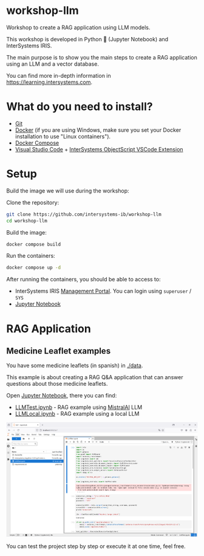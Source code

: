 # workshop-llm
Workshop to create a RAG application using LLM models. 

This workshop is developed in Python 🐍 (Jupyter Notebook) and InterSystems IRIS.

The main purpose is to show you the main steps to create a RAG application using an LLM and a vector database.

You can find more in-depth information in https://learning.intersystems.com.

# What do you need to install? 
* [Git](https://git-scm.com/downloads) 
* [Docker](https://www.docker.com/products/docker-desktop) (if you are using Windows, make sure you set your Docker installation to use "Linux containers").
* [Docker Compose](https://docs.docker.com/compose/install/)
* [Visual Studio Code](https://code.visualstudio.com/download) + [InterSystems ObjectScript VSCode Extension](https://marketplace.visualstudio.com/items?itemName=daimor.vscode-objectscript)

# Setup
Build the image we will use during the workshop:

Clone the repository:
```bash
git clone https://github.com/intersystems-ib/workshop-llm
cd workshop-llm
```

Build the image:
```bash
docker compose build
```

Run the containers:
```bash
docker compose up -d
```

After running the containers, you should be able to access to:
* InterSystems IRIS [Management Portal](http://localhost:52774/csp/sys/UtilHome.csp). You can login using `superuser` / `SYS`
* [Jupyter Notebook](http://localhost:8888) 

# RAG Application

## Medicine Leaflet examples

You have some medicine leaflets (in spanish) in [./data](./data).

This example is about creating a RAG Q&A application that can answer questions about those medicine leaflets.

Open [Jupyter Notebook](http://localhost:8888), there you can find:
* [LLMTest.ipynb](./jupyter/QA-PDF-MistralAI.ipynb) - RAG example using [MistralAI](https://mistral.ai) LLM 
* [LLMLocal.ipynb](./jupyter/QA-PDF-Local.ipynb) - RAG example using a local LLM

![alt text](/images/jupyter.png)

You can test the project step by step or execute it at one time, feel free.